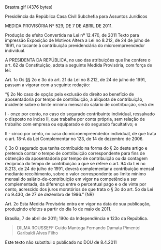 Brastra.gif (4376 bytes)

Presidência da República
Casa Civil
Subchefia para Assuntos Jurídicos


MEDIDA PROVISÓRIA Nº 529, DE 7 DE ABRIL DE 2011.

Produção de efeito
Convertida na Lei nº 12.470, de 2011
Texto para impressão
Exposição de Motivos
Altera a Lei no 8.212, de 24 de julho de 1991, no tocante à contribuição previdenciária do microempreendedor individual.


A PRESIDENTA DA REPÚBLICA, no uso das atribuições que lhe confere o art. 62 da Constituição, adota a seguinte Medida Provisória, com força de lei:

Art. 1o  Os §§ 2o e 3o do art. 21 da Lei no 8.212, de 24 de julho de 1991, passam a vigorar com a seguinte redação:



“§ 2o  No caso de opção pela exclusão do direito ao benefício de aposentadoria por tempo de contribuição, a alíquota de contribuição, incidente sobre o limite mínimo mensal do salário de contribuição, será de:

I - onze por cento, no caso do segurado contribuinte individual, ressalvado o disposto no inciso II, que trabalhe por conta própria, sem relação de trabalho com empresa ou equiparado e do segurado facultativo; e

II - cinco por cento, no caso do microempreendedor individual, de que trata o art. 18-A da Lei Complementar no 123, de 14 de dezembro de 2006.

§ 3o  O segurado que tenha contribuído na forma do § 2o deste artigo e pretenda contar o tempo de contribuição correspondente para fins de obtenção da aposentadoria por tempo de contribuição ou da contagem recíproca do tempo de contribuição a que se refere o art. 94 da Lei no 8.213, de 24 de julho de 1991, deverá complementar a contribuição mensal mediante recolhimento, sobre o valor correspondente ao limite mínimo mensal do salário-de-contribuição em vigor na competência a ser complementada, da diferença entre o percentual pago e o de vinte por cento, acrescido dos juros moratórios de que trata o § 3o do art. 5o da Lei no 9.430, de 27 de dezembro de 1996.” (NR)

Art. 2o  Esta Medida Provisória entra em vigor na data de sua publicação, produzindo efeitos a partir do dia 1o de maio de 2011.

Brasília, 7 de abril de 2011; 190o da Independência e 123o da República.

> DILMA ROUSSEFF
> Guido Mantega
> Fernando Damata Pimentel
> Garibaldi Alves Filho

Este texto não substitui o publicado no DOU de 8.4.2011



















